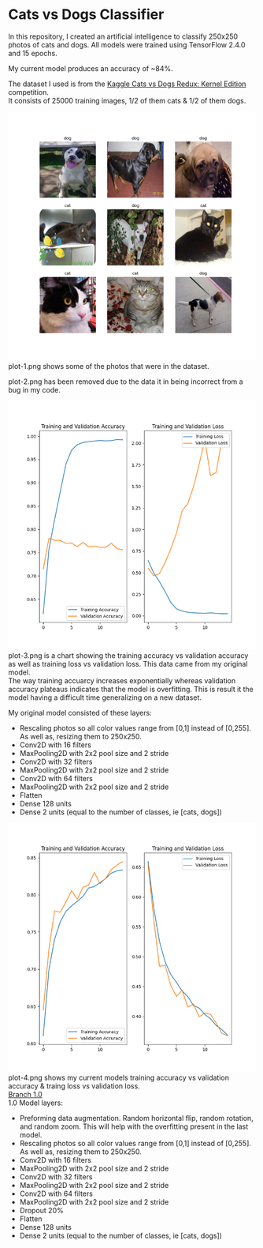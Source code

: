 # Cats vs Dogs Classifier
  
In this repository, I created an artificial intelligence to classify 250x250 photos of cats and dogs. All models were trained using TensorFlow 2.4.0 and 15 epochs.  
  
My current model produces an accuracy of ~84%.  
  
The dataset I used is from the [Kaggle Cats vs Dogs Redux: Kernel Edition](https://www.kaggle.com/c/dogs-vs-cats-redux-kernels-edition/) competition.  
It consists of 25000 training images, 1/2 of them cats & 1/2 of them dogs.  

![plot-1.png](plot-1.png)  
plot-1.png shows some of the photos that were in the dataset.  
  
plot-2.png has been removed due to the data it in being incorrect from a bug in my code.  

![plot-3.png](plot-3.png)  
plot-3.png is a chart showing the training accuracy vs validation accuracy as well as training loss vs validation loss. This data came from my original model.  
The way training accuarcy increases exponentially whereas validation accuracy plateaus indicates that the model is overfitting. This is result it the model having
a difficult time generalizing on a new dataset.  
  
My original model consisted of these layers:  
- Rescaling photos so all color values range from [0,1] instead of [0,255]. As well as, resizing them to 250x250.  
- Conv2D with 16 filters  
- MaxPooling2D with 2x2 pool size and 2 stride  
- Conv2D with 32 filters  
- MaxPooling2D with 2x2 pool size and 2 stride  
- Conv2D with 64 filters  
- MaxPooling2D with 2x2 pool size and 2 stride  
- Flatten  
- Dense 128 units  
- Dense 2 units (equal to the number of classes, ie [cats, dogs])  

![plot-4.png](plot-4.png)  
plot-4.png shows my current models training accuracy vs validation accuracy & traing loss vs validation loss.  
[Branch 1.0](https://github.com/justinleahy/cats-vs-dogs-classifier/blob/1.0/generateModel.py)  
1.0 Model layers:  
- Preforming data augmentation. Random horizontal flip, random rotation, and random zoom. This will help with the overfitting present in the last model.  
- Rescaling photos so all color values range from [0,1] instead of [0,255]. As well as, resizing them to 250x250.  
- Conv2D with 16 filters  
- MaxPooling2D with 2x2 pool size and 2 stride  
- Conv2D with 32 filters  
- MaxPooling2D with 2x2 pool size and 2 stride  
- Conv2D with 64 filters  
- MaxPooling2D with 2x2 pool size and 2 stride  
- Dropout 20%  
- Flatten  
- Dense 128 units  
- Dense 2 units (equal to the number of classes, ie [cats, dogs])  
